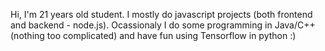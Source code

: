 Hi, I'm 21 years old student. I mostly do javascript projects (both frontend and backend - node.js). Ocassionaly I do some programming in Java/C++ (nothing too complicated) and have fun using Tensorflow in python :)

